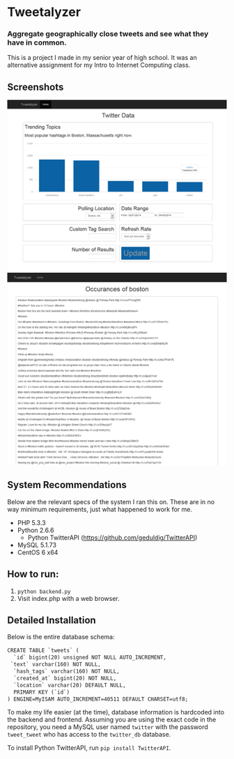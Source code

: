 # Tweetalyzer
### Aggregate geographically close tweets and see what they have in common.

This is a project I made in my senior year of high school. It was an alternative assignment for my
Intro to Internet Computing class.

## Screenshots
![Image of main page](/screenshots/main.png?raw=true "Screenshot of Main Page")
![Image of specifics page](/screenshots/specific.png?raw=true "Screenshot of Specific Tweets")

## System Recommendations
Below are the relevant specs of the system I ran this on. These are in no way minimum requirements, 
just what happened to work for me.

* PHP 5.3.3
* Python 2.6.6
  * Python TwitterAPI (https://github.com/geduldig/TwitterAPI)
* MySQL 5.1.73
* CentOS 6 x64

## How to run:
1. `python backend.py`
1. Visit index.php with a web browser.

## Detailed Installation
Below is the entire database schema:

    CREATE TABLE `tweets` (  
      `id` bigint(20) unsigned NOT NULL AUTO_INCREMENT,
     `text` varchar(160) NOT NULL,
      `hash_tags` varchar(160) NOT NULL,
      `created_at` bigint(20) NOT NULL,
      `location` varchar(20) DEFAULT NULL,
      PRIMARY KEY (`id`)
    ) ENGINE=MyISAM AUTO_INCREMENT=40511 DEFAULT CHARSET=utf8;

To make my life easier (at the time), database information is hardcoded into the backend and 
frontend. Assuming you are using the exact code in the repository, you need a MySQL user named 
`twitter` with the password `tweet_tweet` who has access to the `twitter_db` database.

To install Python TwitterAPI, run `pip install TwitterAPI`.
